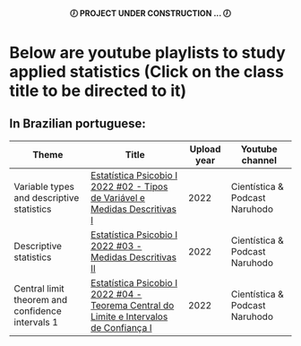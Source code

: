<h4 align="center">
  🕖 PROJECT UNDER CONSTRUCTION ... 🕖
</h4>

# Below are youtube playlists to study applied statistics (Click on the class title to be directed to it)

## In Brazilian portuguese:
| Theme | Title | Upload year | Youtube channel |
| ----------- | ----------- | ----------- | ---------- |
| Variable types and descriptive statistics | [Estatística Psicobio I 2022 #02 - Tipos de Variável e Medidas Descritivas I](https://www.youtube.com/live/yVQF8qhW97o?si=MhY5OxP4EJwecemq) | 2022 | Cientística & Podcast Naruhodo |
| Descriptive statistics | [Estatística Psicobio I 2022 #03 - Medidas Descritivas II](https://www.youtube.com/live/gNDNB_XVXiM?si=36duRjhsykxw12Ht) | 2022 | Cientística & Podcast Naruhodo |
| Central limit theorem and confidence intervals 1 | [Estatística Psicobio I 2022 #04 - Teorema Central do Limite e Intervalos de Confiança I](https://www.youtube.com/live/0-3JCMLxX0s?si=5T_ZD60I49t_vfZH) | 2022 | Cientística & Podcast Naruhodo |

